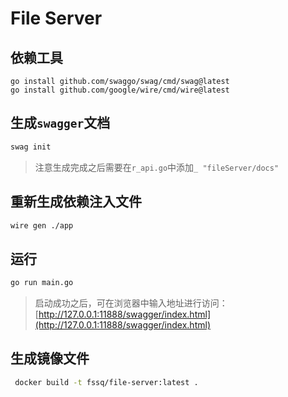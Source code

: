 # File Server

## 依赖工具

```
go install github.com/swaggo/swag/cmd/swag@latest
go install github.com/google/wire/cmd/wire@latest
```

## 生成`swagger`文档

```bash
swag init 
```
> 注意生成完成之后需要在`r_api.go`中添加`_ "fileServer/docs"`

## 重新生成依赖注入文件

```bash
wire gen ./app
```

## 运行

```bash
go run main.go
```

> 启动成功之后，可在浏览器中输入地址进行访问：[http://127.0.0.1:11888/swagger/index.html](http://127.0.0.1:11888/swagger/index.html)

## 生成镜像文件

```bash
 docker build -t fssq/file-server:latest .
```
